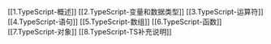 [[1.TypeScript-概述]]
[[2.TypeScript-变量和数据类型]]
[[3.TypeScript-运算符]]
[[4.TypeScript-语句]]
[[5.TypeScript-数组]]
[[6.TypeScript-函数]]
[[7.TypeScript-对象]]
[[8.TypeScript-TS补充说明]]